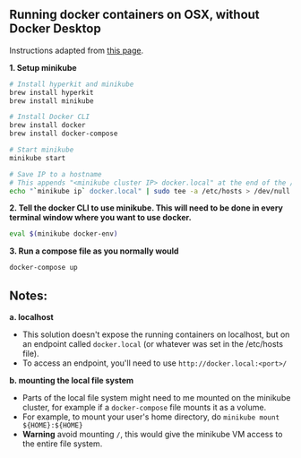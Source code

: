 ## **Running docker containers on OSX, without Docker Desktop**

Instructions adapted from [this page](https://dhwaneetbhatt.com/blog/run-docker-without-docker-desktop-on-macos).

**1. Setup minikube**

```bash
# Install hyperkit and minikube
brew install hyperkit
brew install minikube

# Install Docker CLI
brew install docker
brew install docker-compose

# Start minikube
minikube start

# Save IP to a hostname
# This appends "<minikube cluster IP> docker.local" at the end of the /etc/hosts file
echo "`minikube ip` docker.local" | sudo tee -a /etc/hosts > /dev/null
```

**2. Tell the docker CLI to use minikube. This will need to be done in every terminal window where you want to use docker.**

```bash
eval $(minikube docker-env)
```

**3. Run a compose file as you normally would**

```bash
docker-compose up
```

## Notes:

**a. localhost**

- This solution doesn't expose the running containers on localhost, but on an endpoint called `docker.local` (or whatever was set in the /etc/hosts file).
- To access an endpoint, you'll need to use `http://docker.local:<port>/`

**b. mounting the local file system**

- Parts of the local file system might need to me mounted on the minikube cluster, for example if a `docker-compose` file mounts it as a volume.
- For example, to mount your user's home directory, do `minikube mount ${HOME}:${HOME}`
- **Warning** avoid mounting `/`, this would give the minikube VM access to the entire file system.
